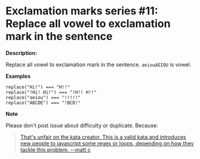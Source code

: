 # Exclamation marks series #11: Replace all vowel to exclamation mark in the sentence

**Description:**

 Replace all vowel to exclamation mark in the sentence. `aeiouAEIOU` is vowel.

**Examples**

```
replace("Hi!") === "H!!"
replace("!Hi! Hi!") === "!H!! H!!"
replace("aeiou") === "!!!!!"
replace("ABCDE") === "!BCD!"
```

**Note**

Please don't post issue about difficulty or duplicate. Because:
>[That's unfair on the kata creator. This is a valid kata and introduces new people to javascript some regex or loops, depending on how they tackle this problem.  --matt c](https://www.codewars.com/kata/remove-exclamation-marks/discuss#57fabb625c9910c73000024e)
